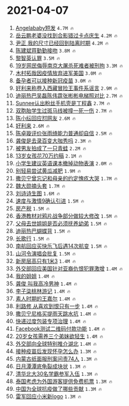 # 2021-04-07

1. [Angelababy短发](https://s.weibo.com/weibo?q=Angelababy%E7%9F%AD%E5%8F%91&Refer=top) `4.7M 🔥`
1. [岳云鹏老婆没找到合影错过卡点庆生](https://s.weibo.com/weibo?q=%23%E5%B2%B3%E4%BA%91%E9%B9%8F%E8%80%81%E5%A9%86%E6%B2%A1%E6%89%BE%E5%88%B0%E5%90%88%E5%BD%B1%E9%94%99%E8%BF%87%E5%8D%A1%E7%82%B9%E5%BA%86%E7%94%9F%23&Refer=top) `4.2M 🔥`
1. [尹正 我的尺寸已经回到陆离时期](https://s.weibo.com/weibo?q=%E5%B0%B9%E6%AD%A3%20%E6%88%91%E7%9A%84%E5%B0%BA%E5%AF%B8%E5%B7%B2%E7%BB%8F%E5%9B%9E%E5%88%B0%E9%99%86%E7%A6%BB%E6%97%B6%E6%9C%9F&Refer=top) `4.2M 🔥`
1. [陈建斌蒋勤勤接吻](https://s.weibo.com/weibo?q=%23%E9%99%88%E5%BB%BA%E6%96%8C%E8%92%8B%E5%8B%A4%E5%8B%A4%E6%8E%A5%E5%90%BB%23&Refer=top) `3.8M 🔥`
1. [黎智英认罪](https://s.weibo.com/weibo?q=%23%E9%BB%8E%E6%99%BA%E8%8B%B1%E8%AE%A4%E7%BD%AA%23&Refer=top) `3.5M 🔥`
1. [19岁网民侮辱南京大屠杀死难者被刑拘](https://s.weibo.com/weibo?q=%2319%E5%B2%81%E7%BD%91%E6%B0%91%E4%BE%AE%E8%BE%B1%E5%8D%97%E4%BA%AC%E5%A4%A7%E5%B1%A0%E6%9D%80%E6%AD%BB%E9%9A%BE%E8%80%85%E8%A2%AB%E5%88%91%E6%8B%98%23&Refer=top) `3.3M 🔥`
1. [木村拓哉因疫情放弃进军美国](https://s.weibo.com/weibo?q=%E6%9C%A8%E6%9D%91%E6%8B%93%E5%93%89%E5%9B%A0%E7%96%AB%E6%83%85%E6%94%BE%E5%BC%83%E8%BF%9B%E5%86%9B%E7%BE%8E%E5%9B%BD&Refer=top) `3.0M 🔥`
1. [备孕者可以接种新冠疫苗](https://s.weibo.com/weibo?q=%23%E5%A4%87%E5%AD%95%E8%80%85%E5%8F%AF%E4%BB%A5%E6%8E%A5%E7%A7%8D%E6%96%B0%E5%86%A0%E7%96%AB%E8%8B%97%23&Refer=top) `3.0M 🔥`
1. [好利来称卷入西藏冒险王事件系谣言](https://s.weibo.com/weibo?q=%23%E5%A5%BD%E5%88%A9%E6%9D%A5%E7%A7%B0%E5%8D%B7%E5%85%A5%E8%A5%BF%E8%97%8F%E5%86%92%E9%99%A9%E7%8E%8B%E4%BA%8B%E4%BB%B6%E7%B3%BB%E8%B0%A3%E8%A8%80%23&Refer=top) `2.9M 🔥`
1. [迪丽热巴吴磊陈伟霆张彬彬电梯照对比](https://s.weibo.com/weibo?q=%23%E8%BF%AA%E4%B8%BD%E7%83%AD%E5%B7%B4%E5%90%B4%E7%A3%8A%E9%99%88%E4%BC%9F%E9%9C%86%E5%BC%A0%E5%BD%AC%E5%BD%AC%E7%94%B5%E6%A2%AF%E7%85%A7%E5%AF%B9%E6%AF%94%23&Refer=top) `2.7M 🔥`
1. [Sunnee认出粉丝手机壳是丁程鑫](https://s.weibo.com/weibo?q=%23Sunnee%E8%AE%A4%E5%87%BA%E7%B2%89%E4%B8%9D%E6%89%8B%E6%9C%BA%E5%A3%B3%E6%98%AF%E4%B8%81%E7%A8%8B%E9%91%AB%23&Refer=top) `2.7M 🔥`
1. [双胞胎学生过斑马线被撞一死一伤](https://s.weibo.com/weibo?q=%23%E5%8F%8C%E8%83%9E%E8%83%8E%E5%AD%A6%E7%94%9F%E8%BF%87%E6%96%91%E9%A9%AC%E7%BA%BF%E8%A2%AB%E6%92%9E%E4%B8%80%E6%AD%BB%E4%B8%80%E4%BC%A4%23&Refer=top) `2.7M 🔥`
1. [陈小纭回应怼网友](https://s.weibo.com/weibo?q=%23%E9%99%88%E5%B0%8F%E7%BA%AD%E5%9B%9E%E5%BA%94%E6%80%BC%E7%BD%91%E5%8F%8B%23&Refer=top) `2.6M 🔥`
1. [好利来](https://s.weibo.com/weibo?q=%E5%A5%BD%E5%88%A9%E6%9D%A5&Refer=top) `2.6M 🔥`
1. [陈卓璇评价张雨绮能力普通却自信](https://s.weibo.com/weibo?q=%E9%99%88%E5%8D%93%E7%92%87%E8%AF%84%E4%BB%B7%E5%BC%A0%E9%9B%A8%E7%BB%AE%E8%83%BD%E5%8A%9B%E6%99%AE%E9%80%9A%E5%8D%B4%E8%87%AA%E4%BF%A1&Refer=top) `2.5M 🔥`
1. [龚俊是去录百变大咖秀吗](https://s.weibo.com/weibo?q=%23%E9%BE%9A%E4%BF%8A%E6%98%AF%E5%8E%BB%E5%BD%95%E7%99%BE%E5%8F%98%E5%A4%A7%E5%92%96%E7%A7%80%E5%90%97%23&Refer=top) `2.3M 🔥`
1. [被男友拍成了一只青蛙](https://s.weibo.com/weibo?q=%23%E8%A2%AB%E7%94%B7%E5%8F%8B%E6%8B%8D%E6%88%90%E4%BA%86%E4%B8%80%E5%8F%AA%E9%9D%92%E8%9B%99%23&Refer=top) `2.2M 🔥`
1. [13岁女孩花70万约稿](https://s.weibo.com/weibo?q=%2313%E5%B2%81%E5%A5%B3%E5%AD%A9%E8%8A%B170%E4%B8%87%E7%BA%A6%E7%A8%BF%23&Refer=top) `2.1M 🔥`
1. [小学生建议英语课本撤掉动物表演](https://s.weibo.com/weibo?q=%23%E5%B0%8F%E5%AD%A6%E7%94%9F%E5%BB%BA%E8%AE%AE%E8%8B%B1%E8%AF%AD%E8%AF%BE%E6%9C%AC%E6%92%A4%E6%8E%89%E5%8A%A8%E7%89%A9%E8%A1%A8%E6%BC%94%23&Refer=top) `2.0M 🔥`
1. [别轻易尝试黄瓜减肥](https://s.weibo.com/weibo?q=%23%E5%88%AB%E8%BD%BB%E6%98%93%E5%B0%9D%E8%AF%95%E9%BB%84%E7%93%9C%E5%87%8F%E8%82%A5%23&Refer=top) `1.9M 🔥`
1. [撒贝宁曾忘记和母亲的约定愧疚大哭](https://s.weibo.com/weibo?q=%E6%92%92%E8%B4%9D%E5%AE%81%E6%9B%BE%E5%BF%98%E8%AE%B0%E5%92%8C%E6%AF%8D%E4%BA%B2%E7%9A%84%E7%BA%A6%E5%AE%9A%E6%84%A7%E7%96%9A%E5%A4%A7%E5%93%AD&Refer=top) `1.7M 🔥`
1. [魏大勋摘头套](https://s.weibo.com/weibo?q=%23%E9%AD%8F%E5%A4%A7%E5%8B%8B%E6%91%98%E5%A4%B4%E5%A5%97%23&Refer=top) `1.7M 🔥`
1. [刘诗诗生图](https://s.weibo.com/weibo?q=%E5%88%98%E8%AF%97%E8%AF%97%E7%94%9F%E5%9B%BE&Refer=top) `1.6M 🔥`
1. [速度与激情9确认引进](https://s.weibo.com/weibo?q=%23%E9%80%9F%E5%BA%A6%E4%B8%8E%E6%BF%80%E6%83%859%E7%A1%AE%E8%AE%A4%E5%BC%95%E8%BF%9B%23&Refer=top) `1.5M 🔥`
1. [房产税](https://s.weibo.com/weibo?q=%E6%88%BF%E4%BA%A7%E7%A8%8E&Refer=top) `1.5M 🔥`
1. [香港教材对鸦片战争部分做较大修改](https://s.weibo.com/weibo?q=%23%E9%A6%99%E6%B8%AF%E6%95%99%E6%9D%90%E5%AF%B9%E9%B8%A6%E7%89%87%E6%88%98%E4%BA%89%E9%83%A8%E5%88%86%E5%81%9A%E8%BE%83%E5%A4%A7%E4%BF%AE%E6%94%B9%23&Refer=top) `1.5M 🔥`
1. [父母去世姐姐是否必须抚养幼弟](https://s.weibo.com/weibo?q=%23%E7%88%B6%E6%AF%8D%E5%8E%BB%E4%B8%96%E5%A7%90%E5%A7%90%E6%98%AF%E5%90%A6%E5%BF%85%E9%A1%BB%E6%8A%9A%E5%85%BB%E5%B9%BC%E5%BC%9F%23&Refer=top) `1.5M 🔥`
1. [迪丽热巴蝴蝶背](https://s.weibo.com/weibo?q=%23%E8%BF%AA%E4%B8%BD%E7%83%AD%E5%B7%B4%E8%9D%B4%E8%9D%B6%E8%83%8C%23&Refer=top) `1.5M 🔥`
1. [长歌行](https://s.weibo.com/weibo?q=%E9%95%BF%E6%AD%8C%E8%A1%8C&Refer=top) `1.5M 🔥`
1. [南航回应买快乐飞后遇14次航变](https://s.weibo.com/weibo?q=%23%E5%8D%97%E8%88%AA%E5%9B%9E%E5%BA%94%E4%B9%B0%E5%BF%AB%E4%B9%90%E9%A3%9E%E5%90%8E%E9%81%8714%E6%AC%A1%E8%88%AA%E5%8F%98%23&Refer=top) `1.5M 🔥`
1. [山河令演唱会批复](https://s.weibo.com/weibo?q=%E5%B1%B1%E6%B2%B3%E4%BB%A4%E6%BC%94%E5%94%B1%E4%BC%9A%E6%89%B9%E5%A4%8D&Refer=top) `1.5M 🔥`
1. [新房层高只有1米3](https://s.weibo.com/weibo?q=%E6%96%B0%E6%88%BF%E5%B1%82%E9%AB%98%E5%8F%AA%E6%9C%891%E7%B1%B33&Refer=top) `1.4M 🔥`
1. [外交部回应美国针对亚裔仇恨犯罪激增](https://s.weibo.com/weibo?q=%23%E5%A4%96%E4%BA%A4%E9%83%A8%E5%9B%9E%E5%BA%94%E7%BE%8E%E5%9B%BD%E9%92%88%E5%AF%B9%E4%BA%9A%E8%A3%94%E4%BB%87%E6%81%A8%E7%8A%AF%E7%BD%AA%E6%BF%80%E5%A2%9E%23&Refer=top) `1.4M 🔥`
1. [我的姐姐](https://s.weibo.com/weibo?q=%E6%88%91%E7%9A%84%E5%A7%90%E5%A7%90&Refer=top) `1.4M 🔥`
1. [龚俊 叫我高冷男神](https://s.weibo.com/weibo?q=%E9%BE%9A%E4%BF%8A%20%E5%8F%AB%E6%88%91%E9%AB%98%E5%86%B7%E7%94%B7%E7%A5%9E&Refer=top) `1.4M 🔥`
1. [李子柒桃林游记](https://s.weibo.com/weibo?q=%23%E6%9D%8E%E5%AD%90%E6%9F%92%E6%A1%83%E6%9E%97%E6%B8%B8%E8%AE%B0%23&Refer=top) `1.4M 🔥`
1. [素人时期的王嘉尔](https://s.weibo.com/weibo?q=%23%E7%B4%A0%E4%BA%BA%E6%97%B6%E6%9C%9F%E7%9A%84%E7%8E%8B%E5%98%89%E5%B0%94%23&Refer=top) `1.4M 🔥`
1. [利路修 从喜欢到恨只有一步](https://s.weibo.com/weibo?q=%E5%88%A9%E8%B7%AF%E4%BF%AE%20%E4%BB%8E%E5%96%9C%E6%AC%A2%E5%88%B0%E6%81%A8%E5%8F%AA%E6%9C%89%E4%B8%80%E6%AD%A5&Refer=top) `1.4M 🔥`
1. [撒贝宁尼格买提雨天跳水坑](https://s.weibo.com/weibo?q=%23%E6%92%92%E8%B4%9D%E5%AE%81%E5%B0%BC%E6%A0%BC%E4%B9%B0%E6%8F%90%E9%9B%A8%E5%A4%A9%E8%B7%B3%E6%B0%B4%E5%9D%91%23&Refer=top) `1.4M 🔥`
1. [快递过度包装专项治理](https://s.weibo.com/weibo?q=%23%E5%BF%AB%E9%80%92%E8%BF%87%E5%BA%A6%E5%8C%85%E8%A3%85%E4%B8%93%E9%A1%B9%E6%B2%BB%E7%90%86%23&Refer=top) `1.4M 🔥`
1. [Facebook测试二维码付款功能](https://s.weibo.com/weibo?q=Facebook%E6%B5%8B%E8%AF%95%E4%BA%8C%E7%BB%B4%E7%A0%81%E4%BB%98%E6%AC%BE%E5%8A%9F%E8%83%BD&Refer=top) `1.4M 🔥`
1. [20岁女孩需养三个弟妹欲轻生](https://s.weibo.com/weibo?q=%2320%E5%B2%81%E5%A5%B3%E5%AD%A9%E9%9C%80%E5%85%BB%E4%B8%89%E4%B8%AA%E5%BC%9F%E5%A6%B9%E6%AC%B2%E8%BD%BB%E7%94%9F%23&Refer=top) `1.4M 🔥`
1. [外交部向全球特别推介湖北](https://s.weibo.com/weibo?q=%23%E5%A4%96%E4%BA%A4%E9%83%A8%E5%90%91%E5%85%A8%E7%90%83%E7%89%B9%E5%88%AB%E6%8E%A8%E4%BB%8B%E6%B9%96%E5%8C%97%23&Refer=top) `1.4M 🔥`
1. [接种疫苗后发现怀孕怎么办](https://s.weibo.com/weibo?q=%E6%8E%A5%E7%A7%8D%E7%96%AB%E8%8B%97%E5%90%8E%E5%8F%91%E7%8E%B0%E6%80%80%E5%AD%95%E6%80%8E%E4%B9%88%E5%8A%9E&Refer=top) `1.3M 🔥`
1. [内蒙古纸面服刑案问责74人](https://s.weibo.com/weibo?q=%23%E5%86%85%E8%92%99%E5%8F%A4%E7%BA%B8%E9%9D%A2%E6%9C%8D%E5%88%91%E6%A1%88%E9%97%AE%E8%B4%A374%E4%BA%BA%23&Refer=top) `1.3M 🔥`
1. [日月潭潭底龟裂成块状](https://s.weibo.com/weibo?q=%E6%97%A5%E6%9C%88%E6%BD%AD%E6%BD%AD%E5%BA%95%E9%BE%9F%E8%A3%82%E6%88%90%E5%9D%97%E7%8A%B6&Refer=top) `1.3M 🔥`
1. [清华北大30名学霸参军入伍](https://s.weibo.com/weibo?q=%23%E6%B8%85%E5%8D%8E%E5%8C%97%E5%A4%A730%E5%90%8D%E5%AD%A6%E9%9C%B8%E5%8F%82%E5%86%9B%E5%85%A5%E4%BC%8D%23&Refer=top) `1.3M 🔥`
1. [泰国考虑为外国游客提供免费机票](https://s.weibo.com/weibo?q=%23%E6%B3%B0%E5%9B%BD%E8%80%83%E8%99%91%E4%B8%BA%E5%A4%96%E5%9B%BD%E6%B8%B8%E5%AE%A2%E6%8F%90%E4%BE%9B%E5%85%8D%E8%B4%B9%E6%9C%BA%E7%A5%A8%23&Refer=top) `1.3M 🔥`
1. [中国为全球抗疫做了哪些贡献](https://s.weibo.com/weibo?q=%23%E4%B8%AD%E5%9B%BD%E4%B8%BA%E5%85%A8%E7%90%83%E6%8A%97%E7%96%AB%E5%81%9A%E4%BA%86%E5%93%AA%E4%BA%9B%E8%B4%A1%E7%8C%AE%23&Refer=top) `1.3M 🔥`
1. [雷军回应小米新logo](https://s.weibo.com/weibo?q=%23%E9%9B%B7%E5%86%9B%E5%9B%9E%E5%BA%94%E5%B0%8F%E7%B1%B3%E6%96%B0logo%23&Refer=top) `1.3M 🔥`
